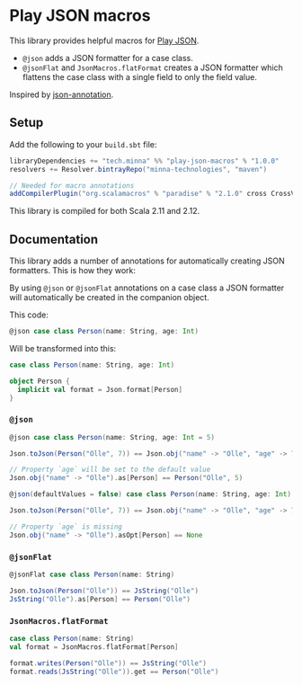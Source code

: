 # Play JSON macros

This library provides helpful macros for [Play JSON](https://github.com/playframework/play-json).

- `@json` adds a JSON formatter for a case class.
- `@jsonFlat` and `JsonMacros.flatFormat` creates a JSON formatter which flattens the case class with a single field to only the field value.

Inspired by [json-annotation](https://github.com/vital-software/json-annotation).

## Setup

Add the following to your `build.sbt` file:
```scala
libraryDependencies += "tech.minna" %% "play-json-macros" % "1.0.0"
resolvers += Resolver.bintrayRepo("minna-technologies", "maven")

// Needed for macro annotations
addCompilerPlugin("org.scalamacros" % "paradise" % "2.1.0" cross CrossVersion.full)
```

This library is compiled for both Scala 2.11 and 2.12.

## Documentation

This library adds a number of annotations for automatically creating JSON formatters. This is how they work:

By using `@json` or `@jsonFlat` annotations on a case class a JSON formatter will automatically be created in the companion object.

This code:
```scala
@json case class Person(name: String, age: Int)
```
Will be transformed into this:
```scala
case class Person(name: String, age: Int)

object Person {
  implicit val format = Json.format[Person]
}
```

### `@json`

```scala
@json case class Person(name: String, age: Int = 5)

Json.toJson(Person("Olle", 7)) == Json.obj("name" -> "Olle", "age" -> 7)

// Property `age` will be set to the default value
Json.obj("name" -> "Olle").as[Person] == Person("Olle", 5)
```

```scala
@json(defaultValues = false) case class Person(name: String, age: Int)

Json.toJson(Person("Olle", 7)) == Json.obj("name" -> "Olle", "age" -> 7)

// Property `age` is missing
Json.obj("name" -> "Olle").asOpt[Person] == None
```

### `@jsonFlat`

```scala
@jsonFlat case class Person(name: String)

Json.toJson(Person("Olle")) == JsString("Olle")
JsString("Olle").as[Person] == Person("Olle")
```

### `JsonMacros.flatFormat`

```scala
case class Person(name: String)
val format = JsonMacros.flatFormat[Person]

format.writes(Person("Olle")) == JsString("Olle")
format.reads(JsString("Olle")).get == Person("Olle")
```
